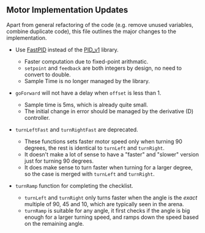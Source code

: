 ## Motor Implementation Updates
Apart from general refactoring of the code (e.g. remove unused variables, combine duplicate code), 
this file outlines the major changes to the implementation.
- Use [FastPID](https://github.com/mike-matera/FastPID) instead of the [PID_v1](https://github.com/br3ttb/Arduino-PID-Library) library.
  - Faster computation due to fixed-point arithmatic.
  - `setpoint` and `feedback` are both integers by design, no need to convert to double.
  - Sample Time is no longer managed by the library.

- `goForward` will not have a delay when `offset` is less than 1.
  - Sample time is 5ms, which is already quite small.
  - The initial change in error should be managed by the derivative (D) controller.

- `turnLeftFast` and `turnRightFast` are deprecated.
  - These functions sets faster motor speed only when turning 90 degrees, the rest is identical to `turnLeft` and `turnRight`.
  - It doesn't make a lot of sense to have a "faster" and "slower" version just for turning 90 degrees.
  - It does make sense to turn faster when turning for a larger degree, so the case is merged with `turnLeft` and `turnRight`.

- `turnRamp` function for completing the checklist.
  - `turnLeft` and `turnRight` only turns faster when the angle is the *exact* multiple of 90, 45 and 10, which are typically seen in the arena. 
  - `turnRamp` is suitable for any angle, it first checks if the angle is big enough for a larger turning speed, and ramps down the speed based on the remaining angle. 
